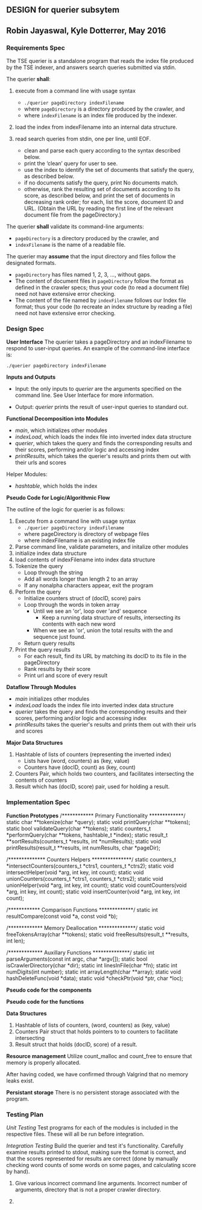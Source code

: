 ## **DESIGN for querier subsytem**
## Robin Jayaswal, Kyle Dotterrer, May 2016

### **Requirements Spec**

The TSE querier is a standalone program that reads the index file produced by the TSE indexer, and answers search queries submitted via stdin.

The querier **shall**:

1. execute from a command line with usage syntax 
	* ```./querier pageDirectory indexFilename```
	* where ```pageDirectory``` is a directory produced by the crawler, and
	* where ```indexFilename``` is an index file produced by the indexer.

2. load the index from indexFilename into an internal data structure.

3. read search queries from stdin, one per line, until EOF.
	* clean and parse each query according to the syntax described below.
	* print the ‘clean’ query for user to see.
	* use the index to identify the set of documents that satisfy the query, as described below.
	* if no documents satisfy the query, print No documents match.
	* otherwise, rank the resulting set of documents according to its score, as described below, and print the set of documents in decreasing rank order; for each, list the score, document ID and URL. (Obtain the URL by reading the first line of the relevant document file from the pageDirectory.)

The querier **shall** validate its command-line arguments:

* ```pageDirectory``` is a directory produced by the crawler, and
* ```indexFilename``` is the name of a readable file.

The querier may **assume** that the input directory and files follow the designated formats.

* ```pageDirectory``` has files named 1, 2, 3, …, without gaps.
* The content of document files in ```pageDirectory``` follow the format as defined in the crawler specs; thus your code (to read a document file) need not have extensive error checking.
* The content of the file named by ```indexFilename``` follows our Index file format; thus your code (to recreate an index structure by reading a file) need not have extensive error checking.


### **Design Spec**

**User Interface**
The querier takes a pageDirectory and an indexFilename to respond to user-input queries.
An example of the command-line interface is:

```./querier pageDirectory indexFilename```

**Inputs and Outputs**

* Input: the only inputs to _querier_ are the arguments specified on the command line.
See User Interface for more information. 

* Output: _querier_ prints the result of user-input queries to standard out. 

**Functional Decomposition into Modules**
* *main*, which initializes other modules
* *indexLoad*, which loads the index file into inverted index data structure
* *querier*, which takes the query and finds the corresponding results and their scores, performing and/or logic and accessing index
* *printResults*, which takes the querier's results and prints them out with their urls and scores

Helper Modules:
* *hashtable*, which holds the index

**Pseudo Code for Logic/Algorithmic Flow**

The outline of the logic for querier is as follows:
1. Execute from a command line with usage syntax
    * ```./querier pageDirectory indexFilename```
    * where pageDirectory is directory of webpage files
    * where indexFilename is an existing index file
2. Parse command line, validate parameters, and initalize other modules
3. initialize index data structure
4. load contents of indexFilename into index data structure
5. Tokenize the query
	* Loop through the string
	* Add all words longer than length 2 to an array
	* If any nonalpha characters appear, exit the program
6. Perform the query 
	* Initialize counters struct of (docID, score) pairs
	* Loop through the words in token array
		* Until we see an 'or', loop over 'and' sequence
			* Keep a running data structure of results, intersecting its contents with each new word
		* When we see an 'or', union the total results with the and sequence just found.
	* Return query results
7. Print the query results
	* For each result, find its URL by matching its docID to its file in the pageDirectory
	* Rank results by their score
	* Print url and score of every result

**Dataflow Through Modules**

* *main* initializes other modules
* *indexLoad* loads the index file into inverted index data structure
* *querier* takes the query and finds the corresponding results and their scores, performing and/or logic and accessing index
* *printResults* takes the querier's results and prints them out with their urls and scores

**Major Data Structures**
1. Hashtable of lists of counters (representing the inverted index)
    * Lists have (word, counters) as (key, value)
    * Counters have (docID, count) as (key, count)
2. Counters Pair, which holds two counters, and facilitates intersecting the contents of counters
3. Result which has (docID, score) pair, used for holding a result. 


### **Implementation Spec**

**Function Prototypes**
/************ Primary Functionality *************/
static char **tokenize(char *query);
static void printQuery(char **tokens);
static bool validateQuery(char **tokens);
static counters_t *performQuery(char **tokens, hashtable_t *index);
static result_t **sortResults(counters_t *results, int *numResults);
static void printResults(result_t **results, int numResults, char *pageDir);

/************** Counters Helpers ***************/
static counters_t *intersectCounters(counters_t *ctrs1, counters_t *ctrs2);
static void intersectHelper(void *arg, int key, int count);
static void unionCounters(counters_t *ctrs1, counters_t *ctrs2);
static void unionHelper(void *arg, int key, int count);
static void countCounters(void *arg, int key, int count);
static void insertCounter(void *arg, int key, int count);

/************ Comparison Functions *************/
static int resultCompare(const void *a, const void *b);

/************* Memory Deallocation **************/
static void freeTokensArray(char **tokens);
static void freeResults(result_t **results, int len);

/************* Auxillary Functions **************/
static int parseArguments(const int argc, char *argv[]);
static bool isCrawlerDirectory(char *dir);
static int linesInFile(char *fn);
static int numDigits(int number);
static int arrayLength(char **array);
static void hashDeleteFunc(void *data);
static void *checkPtr(void *ptr, char *loc);

**Pseudo code for the components**

**Pseudo code for the functions**

**Data Structures**
1. Hashtable of lists of counters, (word, counters) as (key, value)
2. Counters Pair struct that holds pointers to to counters to facilitate intersecting
3. Result struct that holds (docID, score) of a result.

**Resource management**
Utilize count_malloc and count_free to ensure that memory is properly allocated. 

After having coded, we have confirmed through Valgrind that no memory leaks exist.

**Persistant storage**
There is no persistent storage associated with the program.

### **Testing Plan**

*Unit Testing* Test programs for each of the modules is included in the respective
files. These will all be run before integration.

*Integration Testing* Build the querier and test it's functionality. Carefully
examine results printed to stdout, making sure the format is correct,
and that the scores represented for results are correct (done by manually checking word counts of some words on some pages, and calculating score by hand).

1. Give various incorrect command line arguments. Incorrect number of arguments, 
directory that is not a proper crawler directory.

2. 